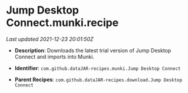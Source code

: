 # Jump Desktop Connect.munki.recipe

_Last updated 2021-12-23 20:01:50Z_

- **Description**: Downloads the latest trial version of Jump Desktop Connect and imports into Munki.

- **Identifier**: `com.github.dataJAR-recipes.munki.Jump Desktop Connect`

- **Parent Recipes**: `com.github.dataJAR-recipes.download.Jump Desktop Connect`
